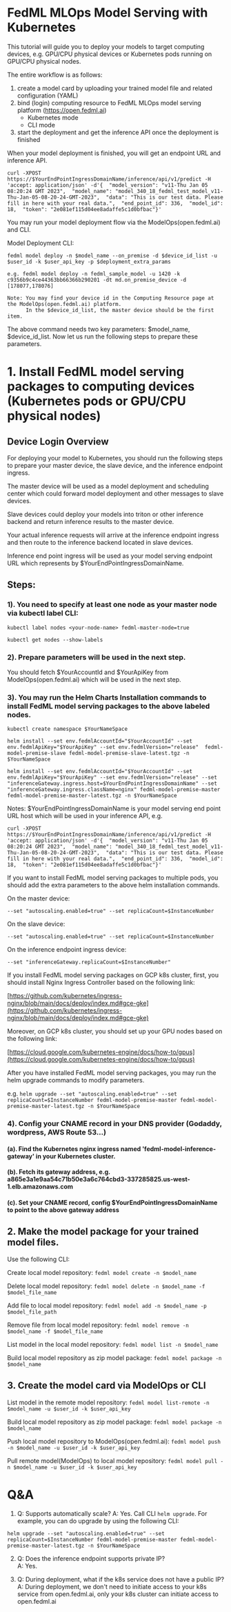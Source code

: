 # FedML MLOps Model Serving with Kubernetes

This tutorial will guide you to deploy your models to target computing devices, e.g. GPU/CPU physical devices or Kubernetes pods running on GPU/CPU physical nodes.

The entire workflow is as follows:
1. create a model card by uploading your trained model file and related configuration (YAML)
2. bind (login) computing resource to FedML MLOps model serving platform (https://open.fedml.ai)
   - Kubernetes mode
   - CLI mode
3. start the deployment and get the inference API once the deployment is finished


When your model deployment is finished, you will get an endpoint URL and inference API.

```curl -XPOST https://$YourEndPointIngressDomainName/inference/api/v1/predict -H 'accept: application/json' -d'{  "model_version": "v11-Thu Jan 05 08:20:24 GMT 2023",  "model_name": "model_340_18_fedml_test_model_v11-Thu-Jan-05-08-20-24-GMT-2023",  "data": "This is our test data. Please fill in here with your real data.",  "end_point_id": 336,  "model_id": 18,  "token": "2e081ef115d04ee8adaffe5c1d0bfbac"}'```

 You may run your model deployment flow via the ModelOps(open.fedml.ai) and CLI.

Model Deployment CLI:

```
fedml model deploy -n $model_name --on_premise -d $device_id_list -u $user_id -k $user_api_key -p $deployment_extra_params

e.g. fedml model deploy -n fedml_sample_model -u 1420 -k c9356b9c4ce44363bb66366b290201 -dt md.on_premise_device -d [178077,178076]

Note: You may find your device id in the Computing Resource page at the ModelOps(open.fedml.ai) platform.
      In the $device_id_list, the master device should be the first item.
```

The above command needs two key parameters: $model_name, $device_id_list. Now let us run the following steps to prepare these parameters.

# 1. Install FedML model serving packages to computing devices (Kubernetes pods or GPU/CPU physical nodes)

## Device Login Overview
For deploying your model to Kubernetes, you should run the following steps to prepare your master device, the slave device, and the inference endpoint ingress.

The master device will be used as a model deployment and scheduling center which could forward model deployment and other messages to slave devices.

Slave devices could deploy your models into triton or other inference backend and return inference results to the master device.

Your actual inference requests will arrive at the inference endpoint ingress and then route to the inference backend located in slave devices.

Inference end point ingress will be used as your model serving endpoint URL which represents by $YourEndPointIngressDomainName.

##  Steps:
### 1). You need to specify at least one node as your master node via kubectl label CLI:

   ```kubectl label nodes <your-node-name> fedml-master-node=true```

   ```kubectl get nodes --show-labels```

### 2). Prepare parameters will be used in the next step.
 You should fetch $YourAccountId and $YourApiKey from ModelOps(open.fedml.ai) which will be used in the next step. 

### 3). You may run the Helm Charts Installation commands to install FedML model serving packages to the above labeled nodes.

```kubectl create namespace $YourNameSpace```

```helm install --set env.fedmlAccountId="$YourAccountId" --set env.fedmlApiKey="$YourApiKey" --set env.fedmlVersion="release"  fedml-model-premise-slave fedml-model-premise-slave-latest.tgz -n $YourNameSpace```

```helm install --set env.fedmlAccountId="$YourAccountId" --set env.fedmlApiKey="$YourApiKey" --set env.fedmlVersion="release" --set "inferenceGateway.ingress.host=$YourEndPointIngressDomainName" --set "inferenceGateway.ingress.className=nginx" fedml-model-premise-master fedml-model-premise-master-latest.tgz -n $YourNameSpace```

Notes: $YourEndPointIngressDomainName is your model serving end point URL host which will be used in your inference API, e.g.

```curl -XPOST https://$YourEndPointIngressDomainName/inference/api/v1/predict -H 'accept: application/json' -d'{  "model_version": "v11-Thu Jan 05 08:20:24 GMT 2023",  "model_name": "model_340_18_fedml_test_model_v11-Thu-Jan-05-08-20-24-GMT-2023",  "data": "This is our test data. Please fill in here with your real data.",  "end_point_id": 336,  "model_id": 18,  "token": "2e081ef115d04ee8adaffe5c1d0bfbac"}'```

If you want to install FedML model serving packages to multiple pods, you should add the extra parameters to the above helm installation commands.
 
On the master device: 

  ```--set "autoscaling.enabled=true" --set replicaCount=$InstanceNumber```

On the slave device:

```--set "autoscaling.enabled=true" --set replicaCount=$InstanceNumber```

On the inference endpoint ingress device:

```--set "inferenceGateway.replicaCount=$InstanceNumber"```

If you install FedML model serving packages on GCP k8s cluster, first, you should install Nginx Ingress Controller based on the following link:

[https://github.com/kubernetes/ingress-nginx/blob/main/docs/deploy/index.md#gce-gke](https://github.com/kubernetes/ingress-nginx/blob/main/docs/deploy/index.md#gce-gke)

Moreover, on GCP k8s cluster, you should set up your GPU nodes based on the following link:

[https://cloud.google.com/kubernetes-engine/docs/how-to/gpus](https://cloud.google.com/kubernetes-engine/docs/how-to/gpus)

After you have installed FedML model serving packages, you may run the helm upgrade commands to modify parameters.

e.g.
```helm upgrade --set "autoscaling.enabled=true" --set replicaCount=$InstanceNumber fedml-model-premise-master fedml-model-premise-master-latest.tgz -n $YourNameSpace```

### 4). Config your CNAME record in your DNS provider (Godaddy, wordpress, AWS Route 53...)
#### (a). Find the Kubernetes nginx ingress named 'fedml-model-inference-gateway' in your Kubernetes cluster.
#### (b). Fetch its gateway address, e.g. a865e3a1e9aa54c71b50e3a6c764cbd3-337285825.us-west-1.elb.amazonaws.com
#### (c). Set your CNAME record, config $YourEndPointIngressDomainName to point to the above gateway address 
  

## 2. Make the model package for your trained model files.
Use the following CLI:

Create local model repository:
```fedml model create -n $model_name```

Delete local model repository:
```fedml model delete -n $model_name -f $model_file_name```

Add file to local model repository:
```fedml model add -n $model_name -p $model_file_path```

Remove file from local model repository:
```fedml model remove -n $model_name -f $model_file_name```

List model in the local model repository:
```fedml model list -n $model_name```

Build local model repository as zip model package:
```fedml model package -n $model_name```

## 3. Create the model card via ModelOps or CLI
List model in the remote model repository:
```fedml model list-remote -n $model_name -u $user_id -k $user_api_key```

Build local model repository as zip model package:
```fedml model package -n $model_name```

Push local model repository to ModelOps(open.fedml.ai):
```fedml model push -n $model_name -u $user_id -k $user_api_key```

Pull remote model(ModelOps) to local model repository:
```fedml model pull -n $model_name -u $user_id -k $user_api_key```



# Q&A

1. Q: Supports automatically scale?
A: Yes. Call CLI `helm upgrade`. For example, you can do upgrade by using the following CLI:

```helm upgrade --set "autoscaling.enabled=true" --set replicaCount=$InstanceNumber fedml-model-premise-master fedml-model-premise-master-latest.tgz -n $YourNameSpace```


2. Q: Does the inference endpoint supports private IP? \
A: Yes.


4. Q: During deployment, what if the k8s service does not have a public IP? \
A: During deployment, we don't need to initiate access to your k8s service from open.fedml.ai, only your k8s cluster can initiate access to open.fedml.ai